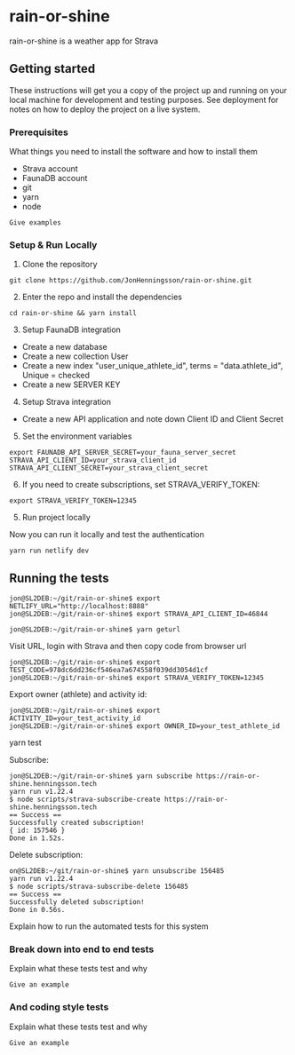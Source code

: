 # rain-or-shine

rain-or-shine is a weather app for Strava

## Getting started

These instructions will get you a copy of the project up and running on your local machine for development and testing purposes. See deployment for notes on how to deploy the project on a live system.

### Prerequisites

What things you need to install the software and how to install them

- Strava account
- FaunaDB account
- git
- yarn
- node

```
Give examples
```

### Setup & Run Locally
1. Clone the repository

```
git clone https://github.com/JonHenningsson/rain-or-shine.git
```

2. Enter the repo and install the dependencies

```
cd rain-or-shine && yarn install
```

3. Setup FaunaDB integration
  - Create a new database
  - Create a new collection User
  - Create a new index "user_unique_athlete_id", terms = "data.athlete_id", Unique = checked
  - Create a new SERVER KEY

4. Setup Strava integration
  - Create a new API application and note down Client ID and Client Secret

5. Set the environment variables
```
export FAUNADB_API_SERVER_SECRET=your_fauna_server_secret STRAVA_API_CLIENT_ID=your_strava_client_id STRAVA_API_CLIENT_SECRET=your_strava_client_secret
```

6. If you need to create subscriptions, set STRAVA_VERIFY_TOKEN:
```
export STRAVA_VERIFY_TOKEN=12345
```

5. Run project locally

Now you can run it locally and test the authentication
```
yarn run netlify dev
```


## Running the tests

```
jon@SL2DEB:~/git/rain-or-shine$ export NETLIFY_URL="http://localhost:8888"
jon@SL2DEB:~/git/rain-or-shine$ export STRAVA_API_CLIENT_ID=46844

jon@SL2DEB:~/git/rain-or-shine$ yarn geturl
```
Visit URL, login with Strava and then copy code from browser url

```
jon@SL2DEB:~/git/rain-or-shine$ export TEST_CODE=978dc6dd236cf546ea7a674558f039dd3054d1cf
jon@SL2DEB:~/git/rain-or-shine$ export STRAVA_VERIFY_TOKEN=12345
```

Export owner (athlete) and activity id:
```
jon@SL2DEB:~/git/rain-or-shine$ export ACTIVITY_ID=your_test_activity_id
jon@SL2DEB:~/git/rain-or-shine$ export OWNER_ID=your_test_athlete_id
```

yarn test


Subscribe:
```
jon@SL2DEB:~/git/rain-or-shine$ yarn subscribe https://rain-or-shine.henningsson.tech
yarn run v1.22.4
$ node scripts/strava-subscribe-create https://rain-or-shine.henningsson.tech
== Success ==
Successfully created subscription!
{ id: 157546 }
Done in 1.52s.

```

Delete subscription:
```
on@SL2DEB:~/git/rain-or-shine$ yarn unsubscribe 156485
yarn run v1.22.4
$ node scripts/strava-subscribe-delete 156485
== Success ==
Successfully deleted subscription!
Done in 0.56s.

```


Explain how to run the automated tests for this system

### Break down into end to end tests

Explain what these tests test and why

```
Give an example
```

### And coding style tests

Explain what these tests test and why

```
Give an example
```
